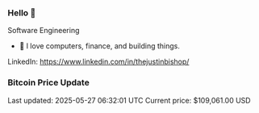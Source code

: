 ### Hello 🤙  

Software Engineering

- 🔭 I love computers, finance, and building things.
  
LinkedIn: https://www.linkedin.com/in/thejustinbishop/  





































































































































































































































































































































































































































































### Bitcoin Price Update
Last updated: 2025-05-27 06:32:01 UTC
Current price: $109,061.00 USD
